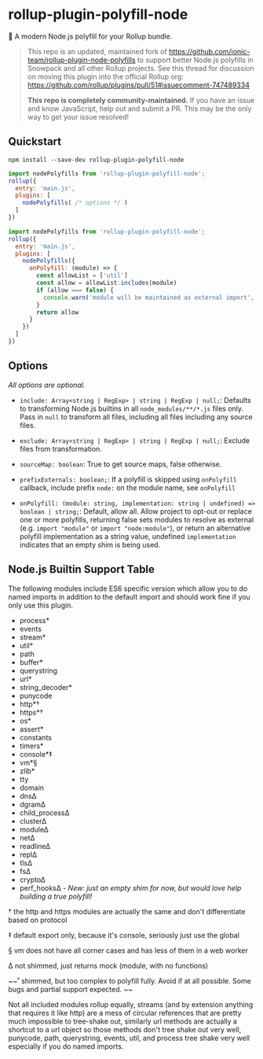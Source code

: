 rollup-plugin-polyfill-node
===

🔩 A modern Node.js polyfill for your Rollup bundle.

> This repo is an updated, maintained fork of https://github.com/ionic-team/rollup-plugin-node-polyfills to support better Node.js polyfills in Snowpack and all other Rollup projects. See this thread for discussion on moving this plugin into the official Rollup org: https://github.com/rollup/plugins/pull/51#issuecomment-747489334
> 
> **This repo is completely community-maintained.** If you have an issue and know JavaScript, help out and submit a PR. This may be the only way to get your issue resolved!


## Quickstart

```
npm install --save-dev rollup-plugin-polyfill-node
```

```js
import nodePolyfills from 'rollup-plugin-polyfill-node';
rollup({
  entry: 'main.js',
  plugins: [
    nodePolyfills( /* options */ )
  ]
})
```


```js
import nodePolyfills from 'rollup-plugin-polyfill-node';
rollup({
  entry: 'main.js',
  plugins: [
    nodePolyfills({
      onPolyfill: (module) => {
        const allowList = ['util']
        const allow = allowList.includes(module)
        if (allow === false) {
          console.warn('module will be maintained as external import', module)
        }
        return allow
      }
    })
  ]
})
```


## Options

*All options are optional.*

- `include: Array<string | RegExp> | string | RegExp | null;`: Defaults to transforming Node.js builtins in all `node_modules/**/*.js` files only. Pass in `null` to transform all files, including all files including any source files.
- `exclude: Array<string | RegExp> | string | RegExp | null;`: Exclude files from transformation. 
- `sourceMap: boolean`: True to get source maps, false otherwise.

- `prefixExternals: boolean;`: If a polyfill is skipped using `onPolyfill` callback, include prefix `node:` on the module name, see `onPolyfill`
- `onPolyfill: (module: string, implementation: string | undefined) => boolean | string;`: Default, allow all. Allow project to opt-out or replace one or more polyfills, returning false sets modules to resolve as external (e.g. `import "module"` or `import "node:module"`), or return an alternative polyfill implementation as a string value, undefined `implementation` indicates that an empty shim is being used.

## Node.js Builtin Support Table

The following modules include ES6 specific version which allow you to do named imports in addition to the default import and should work fine if you only use this plugin.

- process*
- events
- stream*
- util*
- path
- buffer*
- querystring
- url*
- string_decoder*
- punycode
- http*†
- https*†
- os*
- assert*
- constants
- timers*
- console*‡
- vm*§
- zlib*
- tty
- domain
- dns∆
- dgram∆
- child_process∆
- cluster∆
- module∆
- net∆
- readline∆
- repl∆
- tls∆
- fs∆
- crypto∆
- perf_hooks∆ - **New:* just an empty shim for now, but would love help building a true polyfill!*


† the http and https modules are actually the same and don't differentiate based on protocol

‡ default export only, because it's console, seriously just use the global

§ vm does not have all corner cases and has less of them in a web worker

∆ not shimmed, just returns mock (module, with no functions)

~~˚ shimmed, but too complex to polyfill fully. Avoid if at all possible. Some bugs and partial support expected. ~~

Not all included modules rollup equally, streams (and by extension anything that requires it like http) are a mess of circular references that are pretty much impossible to tree-shake out, similarly url methods are actually a shortcut to a url object so those methods don't tree shake out very well, punycode, path, querystring, events, util, and process tree shake very well especially if you do named imports.
